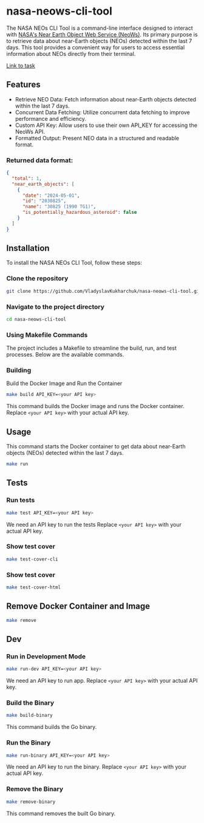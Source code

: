 # nasa-neows-cli-tool

The NASA NEOs CLI Tool is a command-line interface designed to interact with 
[NASA's Near Earth Object Web Service (NeoWs)](https://api.nasa.gov/). 
Its primary purpose is to retrieve data about near-Earth objects (NEOs) detected within the last 7 days. 
This tool provides a convenient way for users to access essential information about NEOs directly from their terminal.

[Link to task](https://gist.github.com/ahrytsaienko/6209970ef783ca08227ece4d408ad5d3)

## Features

- Retrieve NEO Data: Fetch information about near-Earth objects detected within the last 7 days.
- Concurrent Data Fetching: Utilize concurrent data fetching to improve performance and efficiency.
- Custom API Key: Allow users to use their own API_KEY for accessing the NeoWs API.
- Formatted Output: Present NEO data in a structured and readable format.


### Returned data format:

```JSON
{
  "total": 1,
  "near_earth_objects": [
    {
      "date": "2024-05-01",
      "id": "2030825",
      "name": "30825 (1990 TG1)",
      "is_potentially_hazardous_asteroid": false
    }
  ]
}
```


## Installation

To install the NASA NEOs CLI Tool, follow these steps:

### Clone the repository

```sh
git clone https://github.com/VladyslavKukharchuk/nasa-neows-cli-tool.git
```


### Navigate to the project directory

```sh
cd nasa-neows-cli-tool
```


### Using Makefile Commands

The project includes a Makefile to streamline the build, run, and test processes. 
Below are the available commands.

### Building

Build the Docker Image and Run the Container

```sh
make build API_KEY=<your API key>
```

This command builds the Docker image and runs the Docker container. 
Replace `<your API key>` with your actual API key.


## Usage

This command starts the Docker container to get data about 
near-Earth objects (NEOs) detected within the last 7 days.

```sh
make run
```


## Tests

### Run tests

```sh
make test API_KEY=<your API key>
```

We need an API key to run the tests
Replace `<your API key>` with your actual API key.

### Show test cover 

```sh
make test-cover-cli
```

### Show test cover

```sh
make test-cover-html
```


## Remove Docker Container and Image

```sh
make remove
```


## Dev

### Run in Development Mode

```sh
make run-dev API_KEY=<your API key>
```

We need an API key to run app.
Replace `<your API key>` with your actual API key.


### Build the Binary

```sh
make build-binary
```

This command builds the Go binary.


### Run the Binary

```sh
make run-binary API_KEY=<your API key>
```

We need an API key to run the binary.
Replace `<your API key>` with your actual API key.


### Remove the Binary

```sh
make remove-binary
```

This command removes the built Go binary.